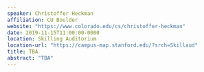 ```yaml
---
speaker: Christoffer Heckman
affiliation: CU Boulder
website: "https://www.colorado.edu/cs/christoffer-heckman"
date: 2019-11-15T11:00:00-0000
location: Skilling Auditorium
location-url: "https://campus-map.stanford.edu/?srch=Skillaud"
title: TBA
abstract: "TBA"
---
```

